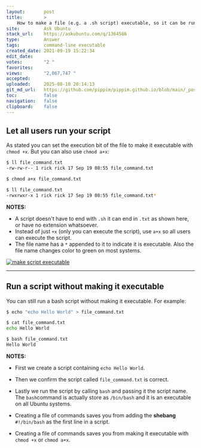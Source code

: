 ```yaml
---
layout:       post
title:        >
    How to make a file (e.g. a .sh script) executable, so it can be run from a terminal
site:         Ask Ubuntu
stack_url:    https://askubuntu.com/q/1364586
type:         Answer
tags:         command-line executable
created_date: 2021-09-19 15:22:34
edit_date:    
votes:        "2 "
favorites:    
views:        "2,067,747 "
accepted:     
uploaded:     2025-08-10 20:14:13
git_md_url:   https://github.com/pippim/pippim.github.io/blob/main/_posts/2021/2021-09-19-How-to-make-a-file-_e.g.-a-.sh-script_-executable_-so-it-can-be-run-from-a-terminal.md
toc:          false
navigation:   false
clipboard:    false
---
```


## Let all users run your script

As stated you can set the execution bit of the file to make it executable with `chmod +x`. But you can also use `chmod a+x`:



``` bash 
$ ll file_command.txt
-rw-rw-r-- 1 rick rick 17 Sep 19 08:55 file_command.txt

$ chmod a+x file_command.txt

$ ll file_command.txt
-rwxrwxr-x 1 rick rick 17 Sep 19 08:55 file_command.txt*

```

**NOTES:**

- A script doesn't have to end with `.sh` it can end in `.txt` as shown here, or have no extension whatsoever.
- Instead of just `+x` (only you can execute the script), use `a+x` so all users can execute the script.
- The file name has a `*` appended to it to indicate it is executable. Also the file name changes color to green on most systems.

[![make script executable][1]][1]


----------


## Run a script without making it executable

You can still run a bash script without making it executable. For example:

``` bash 
$ echo "echo Hello World" > file_command.txt

$ cat file_command.txt
echo Hello World

$ bash file_command.txt
Hello World
```

**NOTES:**

- First we create a script containing `echo Hello World`.
- Then we confirm the script called `file_command.txt` is correct.
- Lastly we run the script by calling `bash` and passing it the script name. The `bash`command is actually store as `/bin/bash` and it is an executable on all Ubuntu systems.
- Creating a file of commands saves you from adding the **shebang** `#!/bin/bash` as the first line in a script.
- Creating a file of commands saves you from making it executable with `chmod +x` or `chmod a+x`.


  [1]: https://pippim.github.io/assets/img/posts/2021/XLTbL.png
